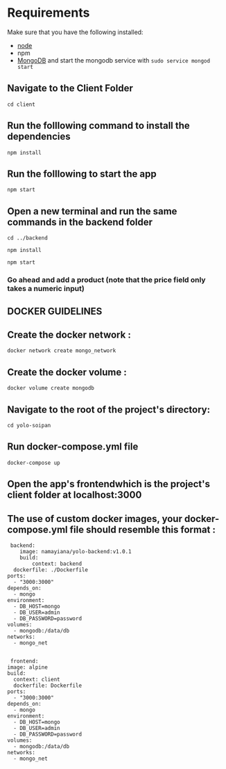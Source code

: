 # Requirements
Make sure that you have the following installed:
- [node](https://www.digitalocean.com/community/tutorials/how-to-install-node-js-on-ubuntu-18-04) 
- npm 
- [MongoDB](https://docs.mongodb.com/manual/tutorial/install-mongodb-on-ubuntu/) and start the mongodb service with `sudo service mongod start`

## Navigate to the Client Folder 
 `cd client`

## Run the folllowing command to install the dependencies 
 `npm install`

## Run the folllowing to start the app
 `npm start`

## Open a new terminal and run the same commands in the backend folder
 `cd ../backend`

 `npm install`

 `npm start`

 ### Go ahead and add a product (note that the price field only takes a numeric input)

## DOCKER GUIDELINES 
## Create the docker network :
    docker network create mongo_network

## Create the docker volume :
    docker volume create mongodb

## Navigate to the root of the project's directory:
    cd yolo-soipan

 ## Run docker-compose.yml file
    docker-compose up

 ## Open the app's frontendwhich is the project's client folder at localhost:3000

 ## The use of custom docker images, your docker-compose.yml file should resemble this format : 


     backend:
        image: namayiana/yolo-backend:v1.0.1
        build: 
            context: backend
      dockerfile: ./Dockerfile
    ports:
      - "3000:3000"
    depends_on:
      - mongo
    environment:
      - DB_HOST=mongo
      - DB_USER=admin
      - DB_PASSWORD=password
    volumes:
      - mongodb:/data/db
    networks:
      - mongo_net
    

     frontend:
    image: alpine
    build: 
      context: client
      dockerfile: Dockerfile
    ports:
      - "3000:3000"
    depends_on:
      - mongo
    environment:
      - DB_HOST=mongo
      - DB_USER=admin
      - DB_PASSWORD=password
    volumes:
      - mongodb:/data/db
    networks:
      - mongo_net
